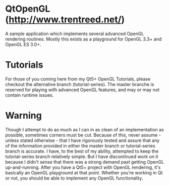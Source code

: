# QtOpenGL (http://www.trentreed.net/)
A sample application which implements several advanced OpenGL rendering routines.
Mostly this exists as a playground for OpenGL 3.3+ and OpenGL ES 3.0+.

# Tutorials
For those of you coming here from my Qt5+ OpenGL Tutorials, please checkout the alternative branch (tutorial-series).
The master branche is reserved for playing with advanced OpenGL features, and may or may not contain runtime issues.

# Warning
Though I attempt to do as much as I can in as clean of an implementation as possible, sometimes corners must be cut.
Because of this, never assume - unless stated otherwise - that I have rigorously tested and assure that any of the
information provided in either the master branch or tutorial-series branch is accurate. I have, to the best of my
ability, attempted to keep the tutorial-series branch relatively simple. But I have discontinued work on it because
I didn't sense that there was a strong demand past getting OpenGL up-and-running. After you have a Qt5+ project with
OpenGL rendering, it's basically an OpenGL playground at that point. Whether you're working in Qt or not, you should
be able to implement any OpenGL functionality.
